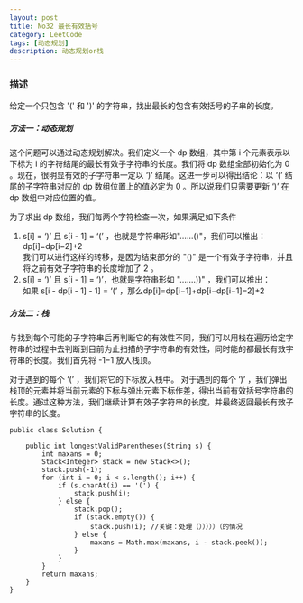 ```yaml
---
layout: post
title: No32 最长有效括号
category: LeetCode
tags: [动态规划]
description: 动态规划or栈
---
```

### 描述
给定一个只包含 '(' 和 ')' 的字符串，找出最长的包含有效括号的子串的长度。

##### 方法一：动态规划
这个问题可以通过动态规划解决。我们定义一个 dp 数组，其中第 i 个元素表示以下标为 i 的字符结尾的最长有效子字符串的长度。我们将 dp 数组全部初始化为 0 。现在，很明显有效的子字符串一定以 ‘)’ 结尾。这进一步可以得出结论：以 ‘(’ 结尾的子字符串对应的 dp 数组位置上的值必定为 0 。所以说我们只需要更新 ‘)’ 在 dp 数组中对应位置的值。

为了求出 dp 数组，我们每两个字符检查一次，如果满足如下条件

1. s[i] = ‘)’ 且 s[i - 1] = ‘(’ ，也就是字符串形如"……()"，我们可以推出：  
dp[i]=dp[i−2]+2  
我们可以进行这样的转移，是因为结束部分的 "()" 是一个有效子字符串，并且将之前有效子字符串的长度增加了 2 。
2. s[i] = ‘)’ 且 s[i - 1] = ‘)’，也就是字符串形如 ".......))" ，我们可以推出：  
如果 s[i - dp[i - 1] - 1] = ‘(’ ，那么dp[i]=dp[i−1]+dp[i−dp[i−1]−2]+2



##### 方法二：栈
与找到每个可能的子字符串后再判断它的有效性不同，我们可以用栈在遍历给定字符串的过程中去判断到目前为止扫描的子字符串的有效性，同时能的都最长有效字符串的长度。我们首先将 -1−1 放入栈顶。

对于遇到的每个 ‘(’ ，我们将它的下标放入栈中。
对于遇到的每个 ‘)’ ，我们弹出栈顶的元素并将当前元素的下标与弹出元素下标作差，得出当前有效括号字符串的长度。通过这种方法，我们继续计算有效子字符串的长度，并最终返回最长有效子字符串的长度。

    public class Solution {

        public int longestValidParentheses(String s) {
            int maxans = 0;
            Stack<Integer> stack = new Stack<>();
            stack.push(-1);
            for (int i = 0; i < s.length(); i++) {
                if (s.charAt(i) == '(') {
                    stack.push(i);
                } else {
                    stack.pop();
                    if (stack.empty()) {
                        stack.push(i); //关键：处理（）））））（的情况
                    } else {
                        maxans = Math.max(maxans, i - stack.peek());
                    }
                }
            }
            return maxans;
        }
    }
